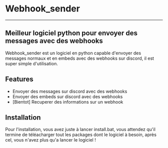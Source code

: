 # Webhook_sender
______________
## Meilleur logiciel python pour envoyer des messages avec des webhooks

Webhook_sender est un logiciel en python capable d'envoyer des messages normaux et en embeds avec des webhooks sur discord, il est super simple d'utilisation.



## Features

- Envoyer des messages sur discord avec des webhooks
- Envoyer des embeds sur discord avec des webhooks
- [Bientot] Recuperer des informations sur un webhook



## Installation

Pour l'installation, vous avez juste à lancer install.bat, vous attendez qu'il termine de téléacharger tout les packages dont le logiciel à besoin,  après cel, vous n'avez plus qu'a lancer le logiciel !

























